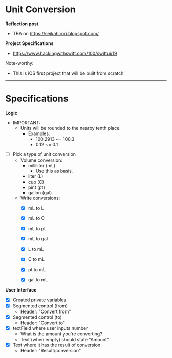 #  Unit Conversion

**Reflection post**
- TBA on https://seikahirori.blogspot.com/

**Project Specifications**
- https://www.hackingwithswift.com/100/swiftui/19

Note-worthy:
- This is iOS first project that will be built from scratch.
___

# Specifications
**Logic**
- IMPORTANT:
    - Units will be rounded to the nearby tenth place.
        - Examples:
            - 100.2913 ~= 100.3
            - 0.12 ~= 0.1
- [ ] Pick a type of unit conversion
    - Volume conversion:
        - milliliter (mL)
            - Use this as basis.
        - liter (L)
        - cup (C)
        - pint (pt)
        - gallon (gal)
    - Write conversions:
        - [x] mL to L
        - [x] mL to C
        - [x] mL to pt
        - [x] mL to gal
        
        - [x] L to mL
        - [x] C to mL
        - [x] pt to mL
        - [x] gal to mL

**User Interface**
- [x] Created private variables 
- [x] Segmented control (from)
    - Header: "Convert from"
- [x] Segmented control (to)
    - Header: "Convert to"
- [x] textField where user inputs number
    - What is the amount you're converting?
    - Text (when empty) should state "Amount"
- [x] Text where it has the result of conversion
    - Header: "Result/conversion"
